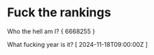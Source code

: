 # Fuck the rankings

Who the hell am I?
{ 6668255 }

What fucking year is it?
[ 2024-11-18T09:00:00Z ]
